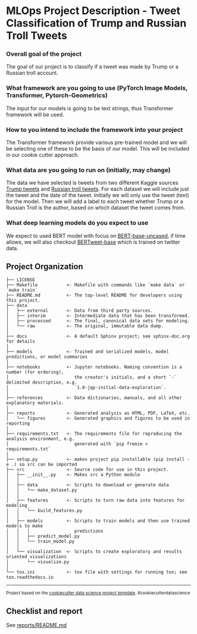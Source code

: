 MLOps Project Description - Tweet Classification of Trump and Russian Troll Tweets
==============================

### Overall goal of the project
The goal of our project is to classify if a tweet was made by Trump or a Russian troll account. 

### What framework are you going to use (PyTorch Image Models, Transformer, Pytorch-Geometrics)
The input for our models is going to be text strings, thus Transformer framework will be used.

### How to you intend to include the framework into your project
The Transformer framework provide various pre-trained model and we will be selecting one of these to be the basis of our model. This will be included in our cookie cutter approach. 

### What data are you going to run on (initially, may change)
The data we have selected is tweets from two different Kaggle sources [Trump tweets](https://www.kaggle.com/datasets/austinreese/trump-tweets?resource=download) and [Russian troll tweets](https://www.kaggle.com/datasets/vikasg/russian-troll-tweets?select=tweets.csv). For each dataset we will include just the tweet and the date of the tweet. Initially we will only use the tweet (text) for the model. Then we will add a label to each tweet whether Trump or a Russian Troll is the author, based on which dataset the tweet comes from.   

### What deep learning models do you expect to use
We expect to used BERT model with focus on [BERT-base-uncased](https://huggingface.co/bert-base-uncased), if time allows, we will also checkout [BERTweet-base](https://huggingface.co/vinai/bertweet-base) which is trained on twitter data. 


Project Organization
------------

    ├── LICENSE
    ├── Makefile           <- Makefile with commands like `make data` or `make train`
    ├── README.md          <- The top-level README for developers using this project.
    ├── data
    │   ├── external       <- Data from third party sources.
    │   ├── interim        <- Intermediate data that has been transformed.
    │   ├── processed      <- The final, canonical data sets for modeling.
    │   └── raw            <- The original, immutable data dump.
    │
    ├── docs               <- A default Sphinx project; see sphinx-doc.org for details
    │
    ├── models             <- Trained and serialized models, model predictions, or model summaries
    │
    ├── notebooks          <- Jupyter notebooks. Naming convention is a number (for ordering),
    │                         the creator's initials, and a short `-` delimited description, e.g.
    │                         `1.0-jqp-initial-data-exploration`.
    │
    ├── references         <- Data dictionaries, manuals, and all other explanatory materials.
    │
    ├── reports            <- Generated analysis as HTML, PDF, LaTeX, etc.
    │   └── figures        <- Generated graphics and figures to be used in reporting
    │
    ├── requirements.txt   <- The requirements file for reproducing the analysis environment, e.g.
    │                         generated with `pip freeze > requirements.txt`
    │
    ├── setup.py           <- makes project pip installable (pip install -e .) so src can be imported
    ├── src                <- Source code for use in this project.
    │   ├── __init__.py    <- Makes src a Python module
    │   │
    │   ├── data           <- Scripts to download or generate data
    │   │   └── make_dataset.py
    │   │
    │   ├── features       <- Scripts to turn raw data into features for modeling
    │   │   └── build_features.py
    │   │
    │   ├── models         <- Scripts to train models and then use trained models to make
    │   │   │                 predictions
    │   │   ├── predict_model.py
    │   │   └── train_model.py
    │   │
    │   └── visualization  <- Scripts to create exploratory and results oriented visualizations
    │       └── visualize.py
    │
    └── tox.ini            <- tox file with settings for running tox; see tox.readthedocs.io


--------

<p><small>Project based on the <a target="_blank" href="https://drivendata.github.io/cookiecutter-data-science/">cookiecutter data science project template</a>. #cookiecutterdatascience</small></p>

## Checklist and report
See [reports/README.md](https://github.com/MiaMiya/tweet_classification/tree/main/reports)
